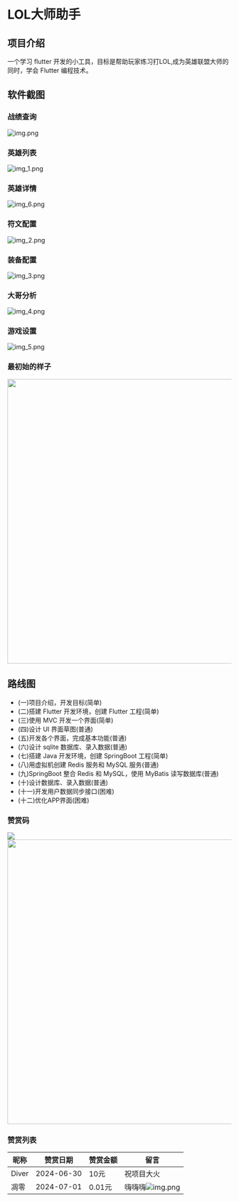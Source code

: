 # LOL大师助手
## 项目介绍
一个学习 flutter 开发的小工具，目标是帮助玩家练习打LOL,成为英雄联盟大师的同时，学会 Flutter 编程技术。
## 软件截图
### 战绩查询
![img.png](./snapshot/img1.png)

### 英雄列表
![img_1.png](./snapshot/img_1.png)
### 英雄详情
![img_6.png](./snapshot/img_6.png)
### 符文配置
![img_2.png](./snapshot/img_2.png)
### 装备配置
![img_3.png](./snapshot/img_3.png)
### 大哥分析
![img_4.png](./snapshot/img_4.png)
### 游戏设置
![img_5.png](./snapshot/img_5.png)

### 最初始的样子


<img src="snapshot/main.png" width="640" />


## 路线图

- (一)项目介绍，开发目标(简单)
-  (二)搭建 Flutter 开发环境，创建 Flutter 工程(简单)
- (三)使用 MVC 开发一个界面(简单)
- (四)设计 UI 界面草图(普通)
- (五)开发各个界面，完成基本功能(普通)
- (六)设计 sqlite 数据库、录入数据(普通)
- (七)搭建 Java 开发环境，创建 SpringBoot 工程(简单)
- (八)用虚拟机创建 Redis 服务和 MySQL 服务(普通)
- (九)SpringBoot 整合 Redis 和 MySQL，使用 MyBatis 读写数据库(普通)
- (十)设计数据库、录入数据(普通)
- (十一)开发用户数据同步接口(困难)
- (十二)优化APP界面(困难)

### 赞赏码
<img src="snapshot/zanshangma1.png" />
<img src="snapshot/zanshangma.png" width="640" />

### 赞赏列表

| 昵称    | 赞赏日期       | 赞赏金额  | 留言                               |
|-------|------------|-------|----------------------------------|
| Diver | 2024-06-30 | 10元   | 祝项目大火                            |
| 凋零   | 2024-07-01 | 0.01元 | 嗨嗨嗨![img.png](snapshot/deyi.png) |